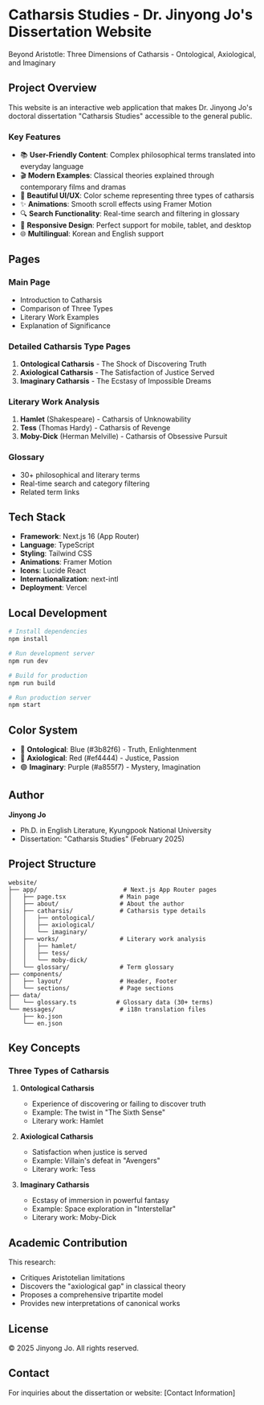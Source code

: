 # Catharsis Studies - Dr. Jinyong Jo's Dissertation Website

Beyond Aristotle: Three Dimensions of Catharsis - Ontological, Axiological, and Imaginary

## Project Overview

This website is an interactive web application that makes Dr. Jinyong Jo's doctoral dissertation "Catharsis Studies" accessible to the general public.

### Key Features

- 📚 **User-Friendly Content**: Complex philosophical terms translated into everyday language
- 🎬 **Modern Examples**: Classical theories explained through contemporary films and dramas
- 🎨 **Beautiful UI/UX**: Color scheme representing three types of catharsis
- ✨ **Animations**: Smooth scroll effects using Framer Motion
- 🔍 **Search Functionality**: Real-time search and filtering in glossary
- 📱 **Responsive Design**: Perfect support for mobile, tablet, and desktop
- 🌐 **Multilingual**: Korean and English support

## Pages

### Main Page
- Introduction to Catharsis
- Comparison of Three Types
- Literary Work Examples
- Explanation of Significance

### Detailed Catharsis Type Pages
1. **Ontological Catharsis** - The Shock of Discovering Truth
2. **Axiological Catharsis** - The Satisfaction of Justice Served
3. **Imaginary Catharsis** - The Ecstasy of Impossible Dreams

### Literary Work Analysis
1. **Hamlet** (Shakespeare) - Catharsis of Unknowability
2. **Tess** (Thomas Hardy) - Catharsis of Revenge
3. **Moby-Dick** (Herman Melville) - Catharsis of Obsessive Pursuit

### Glossary
- 30+ philosophical and literary terms
- Real-time search and category filtering
- Related term links

## Tech Stack

- **Framework**: Next.js 16 (App Router)
- **Language**: TypeScript
- **Styling**: Tailwind CSS
- **Animations**: Framer Motion
- **Icons**: Lucide React
- **Internationalization**: next-intl
- **Deployment**: Vercel

## Local Development

```bash
# Install dependencies
npm install

# Run development server
npm run dev

# Build for production
npm run build

# Run production server
npm start
```

## Color System

- 🔵 **Ontological**: Blue (#3b82f6) - Truth, Enlightenment
- 🔴 **Axiological**: Red (#ef4444) - Justice, Passion
- 🟣 **Imaginary**: Purple (#a855f7) - Mystery, Imagination

## Author

**Jinyong Jo**
- Ph.D. in English Literature, Kyungpook National University
- Dissertation: "Catharsis Studies" (February 2025)

## Project Structure

```
website/
├── app/                        # Next.js App Router pages
│   ├── page.tsx               # Main page
│   ├── about/                 # About the author
│   ├── catharsis/             # Catharsis type details
│   │   ├── ontological/
│   │   ├── axiological/
│   │   └── imaginary/
│   ├── works/                 # Literary work analysis
│   │   ├── hamlet/
│   │   ├── tess/
│   │   └── moby-dick/
│   └── glossary/              # Term glossary
├── components/
│   ├── layout/                # Header, Footer
│   └── sections/              # Page sections
├── data/
│   └── glossary.ts           # Glossary data (30+ terms)
└── messages/                  # i18n translation files
    ├── ko.json
    └── en.json
```

## Key Concepts

### Three Types of Catharsis

1. **Ontological Catharsis**
   - Experience of discovering or failing to discover truth
   - Example: The twist in "The Sixth Sense"
   - Literary work: Hamlet

2. **Axiological Catharsis**
   - Satisfaction when justice is served
   - Example: Villain's defeat in "Avengers"
   - Literary work: Tess

3. **Imaginary Catharsis**
   - Ecstasy of immersion in powerful fantasy
   - Example: Space exploration in "Interstellar"
   - Literary work: Moby-Dick

## Academic Contribution

This research:
- Critiques Aristotelian limitations
- Discovers the "axiological gap" in classical theory
- Proposes a comprehensive tripartite model
- Provides new interpretations of canonical works

## License

© 2025 Jinyong Jo. All rights reserved.

## Contact

For inquiries about the dissertation or website: [Contact Information]
